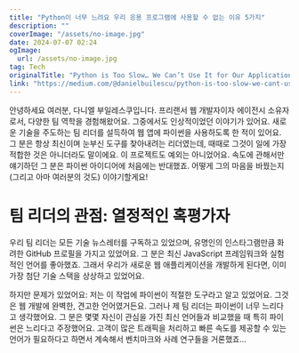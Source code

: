 ```yaml
---
title: "Python이 너무 느려요 우리 응용 프로그램에 사용할 수 없는 이유 5가지"
description: ""
coverImage: "/assets/no-image.jpg"
date: 2024-07-07 02:24
ogImage: 
  url: /assets/no-image.jpg
tag: Tech
originalTitle: "Python is Too Slow… We Can’t Use It for Our Application"
link: "https://medium.com/@danielbuilescu/python-is-too-slow-we-cant-use-it-for-our-application-a5c8bdec41fd"
---
```



안녕하세요 여러분, 다니엘 부일레스쿠입니다. 프리랜서 웹 개발자이자 에이전시 소유자로서, 다양한 팀 역학을 경험해왔어요. 그중에서도 인상적이었던 이야기가 있어요. 새로운 기술을 주도하는 팀 리더를 설득하여 웹 앱에 파이썬을 사용하도록 한 적이 있어요. 그 분은 항상 최신이며 눈부신 도구를 찾아내려는 리더였는데, 때때로 그것이 일에 가장 적합한 것은 아니더라도 말이에요. 이 프로젝트도 예외는 아니었어요. 속도에 관해서만 얘기하던 그 분은 파이썬 아이디어에 처음에는 반대했죠. 어떻게 그의 마음을 바꿨는지 (그리고 아마 여러분의 것도) 이야기할게요!

# 팀 리더의 관점: 열정적인 혹평가자

우리 팀 리더는 모든 기술 뉴스레터를 구독하고 있었으며, 유명인의 인스타그램만큼 화려한 GitHub 프로필을 가지고 있었어요. 그 분은 최신 JavaScript 프레임워크와 실험적인 언어를 좋아했죠. 그래서 우리가 새로운 웹 애플리케이션을 개발하게 된다면, 이미 가장 첨단 기술 스택을 상상하고 있었어요.

하지만 문제가 있었어요: 저는 이 작업에 파이썬이 적절한 도구라고 알고 있었어요. 그것은 웹 개발에 완벽한, 견고한 언어였거든요. 그러나 제 팀 리더는 파이썬이 너무 느리다고 생각했어요. 그 분은 몇몇 자신이 관심을 가진 최신 언어들과 비교했을 때 특히 파이썬은 느리다고 주장했어요. 고객이 많은 트래픽을 처리하고 빠른 속도를 제공할 수 있는 언어가 필요하다고 하면서 계속해서 벤치마크와 사례 연구들을 거론했죠...